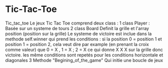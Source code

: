 # Tic-Tac-Toe
Tic_tac_toe
Le jeux Tic Tac Toe comprend deux class :
1 class Player :
Basée sur un systeme de tours
2 class Board
Definit la grille et l'array position (position sur la grille)
Le systeme de victoire est inclue dans la methode self.winner qui prend les conditions : si la position 0 = position 1 et position 1 = position 2, cela veut dire par example (en prenant la croix comme valeur) que 0 = X , 1 = X ; 2 = X ce qui donne X X X sur la grille donc victoire.
les même conditions sont repetés pour les conditions horizontale et diagonales
3 Methode "Begining_of_the_game"
Qui initie une boucle de jeux
